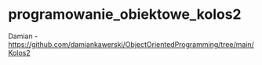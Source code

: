# programowanie_obiektowe_kolos2

Damian
-https://github.com/damiankawerski/ObjectOrientedProgramming/tree/main/Kolos2
